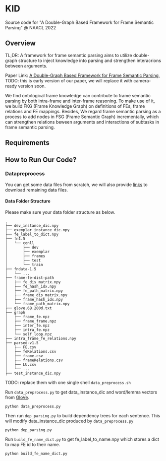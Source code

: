 # KID
Source code for "A Double-Graph Based Framework for Frame Semantic Parsing" @ NAACL 2022
## Overview
TL;DR: A framework for frame semantic parsing aims to utilize double-graph structure to inject knowledge into parsing and strengthen interacrions between arguments.

Paper Link: [A Double-Graph Based Framework for Frame Semantic Parsing](https://openreview.net/pdf?id=STUnTbwKMXm), TODO: this is early version of our paper, we will replace it with camera-ready version soon.

We find ontological frame knowledge can contribute to frame semantic parsing by both intra-frame and inter-frame reasoning. To make use of it, we build FKG (Frame Knowledge Graph) on definitions of FEs, frame relations and FE mappings. Besides, We regard frame semantic parsing as a process to add nodes in FSG (Frame Semantic Graph) incrementally, which can strengthen relations beween arguments and interactions of subtasks in frame semantic parsing. 

## Requirements

## How to Run Our Code?
### Datapreprocess
You can get some data files from scratch, we will also provide [links](https://drive.google.com/drive/folders/1MRqhlWwHsAVnwH-HUb8990nTasvkK-fR?usp=sharing) to download remaining data files.


#### Data Folder Structure

Please make sure your data folder structure as below.
```
.
├── dev_instance_dic.npy
├── exemplar_instance_dic.npy
├── fe_label_to_dict.npy
├── fn1.5
│   └── conll
│       ├── dev
│       ├── exemplar
│       ├── frames
│       ├── test
│       └── train
├── fndata-1.5
│   └── ...
├── frame-fe-dist-path
│   ├── fe_dis_matrix.npy
│   ├── fe_hash_idx.npy
│   ├── fe_path_matrix.npy
│   ├── frame_dis_matrix.npy
│   ├── frame_hash_idx.npy
│   └── frame_path_matrix.npy
├── glove.6B.200d.txt
├── graph
│   ├── frame_fe.npz
│   ├── frame_frame.npz
│   ├── inter_fe.npz
│   ├── intra_fe.npz
│   └── self_loop.npz
├── intra_frame_fe_relations.npy
├── parsed-v1.5
│   ├── FE.csv
│   ├── feRelations.csv
│   ├── frame.csv
│   ├── frameRelations.csv
│   ├── LU.csv
│   └── ...
├── test_instance_dic.npy

```


TODO: replace them with one single shell `data_preprocess.sh`

Run `data_preprocess.py` to get data_instance_dic and word/lemma vectors from [GloVe](https://nlp.stanford.edu/projects/glove/).
```
python data_preprocess.py
```

Then run `dep_parsing.py` to build dependency trees for each sentence. This will modify data_instance_dic produced by `data_preprocess.py`
```
python dep_parsing.py
```

Run `build_fe_name_dict.py` to get fe_label_to_name.npy which stores a dict to map FE id to their name.
```
python build_fe_name_dict.py
```

